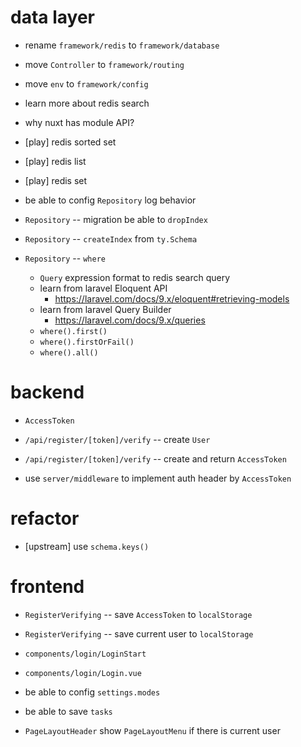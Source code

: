 # data layer

- rename `framework/redis` to `framework/database`

- move `Controller` to `framework/routing`
- move `env` to `framework/config`

- learn more about redis search
- why nuxt has module API?

- [play] redis sorted set
- [play] redis list
- [play] redis set

- be able to config `Repository` log behavior

- `Repository` -- migration be able to `dropIndex`

- `Repository` -- `createIndex` from `ty.Schema`

- `Repository` -- `where`

  - `Query` expression format to redis search query
  - learn from laravel Eloquent API
    - https://laravel.com/docs/9.x/eloquent#retrieving-models
  - learn from laravel Query Builder
    - https://laravel.com/docs/9.x/queries
  - `where().first()`
  - `where().firstOrFail()`
  - `where().all()`

# backend

- `AccessToken`

- `/api/register/[token]/verify` -- create `User`
- `/api/register/[token]/verify` -- create and return `AccessToken`

- use `server/middleware` to implement auth header by `AccessToken`

# refactor

- [upstream] use `schema.keys()`

# frontend

- `RegisterVerifying` -- save `AccessToken` to `localStorage`
- `RegisterVerifying` -- save current user to `localStorage`

- `components/login/LoginStart`
- `components/login/Login.vue`

- be able to config `settings.modes`

- be able to save `tasks`

- `PageLayoutHeader` show `PageLayoutMenu` if there is current user
